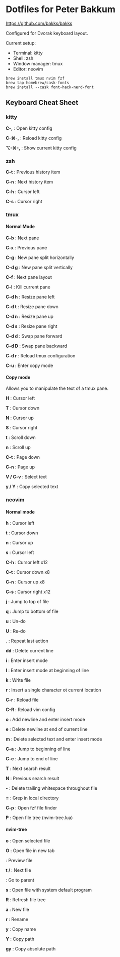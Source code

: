 # Dotfiles for Peter Bakkum

https://github.com/bakks/bakks

Configured for Dvorak keyboard layout.

Current setup:

* Terminal: kitty
* Shell: zsh
* Window manager: tmux
* Editor: neovim

```
brew install tmux nvim fzf
brew tap homebrew/cask-fonts
brew install --cask font-hack-nerd-font
```

## Keyboard Cheat Sheet

### kitty

**C-,**
: Open kitty config

**C-⌘-,**
: Reload kitty config

**⌥-⌘-,**
: Show current kitty config

### zsh

**C-t**
: Previous history item

**C-n**
: Next history item

**C-h**
: Cursor left

**C-s**
: Cursor right

### tmux

#### Normal Mode

**C-b**
: Next pane

**C-x**
: Previous pane

**C-g**
: New pane split horizontally

**C-d g**
: New pane split vertically

**C-f**
: Next pane layout

**C-l**
: Kill current pane

**C-d h**
: Resize pane left

**C-d t**
: Resize pane down

**C-d n**
: Resize pane up

**C-d s**
: Resize pane right

**C-d d**
: Swap pane forward

**C-d D**
: Swap pane backward

**C-d r**
: Reload tmux configuration

**C-u**
: Enter copy mode

#### Copy mode

Allows you to manipulate the text of a tmux pane.

**H**
: Cursor left

**T**
: Cursor down

**N**
: Cursor up

**S**
: Cursor right

**t**
: Scroll down

**n**
: Scroll up

**C-t**
: Page down

**C-n**
: Page up

**V / C-v**
: Select text

**y / Y**
: Copy selected text

### neovim

#### Normal mode

**h**
: Cursor left

**t**
: Cursor down

**n**
: Cursor up

**s**
: Cursor left

**C-h**
: Cursor left x12

**C-t**
: Cursor down x8

**C-n**
: Cursor up x8

**C-s**
: Cursor right x12

**j**
: Jump to top of file

**q**
: Jump to bottom of file

**u**
: Un-do

**U**
: Re-do

**.**
: Repeat last action

**dd**
: Delete current line

**i**
: Enter insert mode

**I**
: Enter insert mode at beginning of line

**k**
: Write file

**r**
: Insert a single character ot current location

**C-r**
: Reload file

**C-R**
: Reload vim config

**o**
: Add newline and enter insert mode

**e**
: Delete newline at end of current line

**m**
: Delete selected text and enter insert mode

**C-a**
: Jump to beginning of line

**C-e**
: Jump to end of line

**T**
: Next search result

**N**
: Previous search result

**-**
: Delete trailing whitespace throughout file

**=**
: Grep in local directory

**C-p**
: Open fzf file finder

**P**
: Open file tree (nvim-tree.lua)

#### nvim-tree

**o**
: Open selected file

**O**
: Open file in new tab

**<Tab>**
: Preview file

**t / <C-t>**
: Next file

**<C-n>**
: Go to parent

**s**
: Open file with system default program

**R**
: Refresh file tree

**a**
: New file

**r**
: Rename

**y**
: Copy name

**Y**
: Copy path

**gy**
: Copy absolute path
